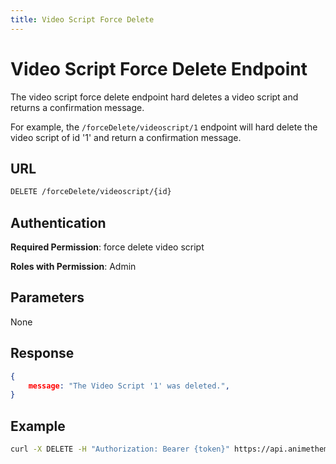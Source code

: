 ```yaml
---
title: Video Script Force Delete
---
```


# Video Script Force Delete Endpoint

The video script force delete endpoint hard deletes a video script and returns a confirmation message.

For example, the `/forceDelete/videoscript/1` endpoint will hard delete the video script of id '1' and return a confirmation message.

## URL

```sh
DELETE /forceDelete/videoscript/{id}
```

## Authentication

**Required Permission**: force delete video script

**Roles with Permission**: Admin

## Parameters

None

## Response

```json
{
    message: "The Video Script '1' was deleted.",
}
```

## Example

```bash
curl -X DELETE -H "Authorization: Bearer {token}" https://api.animethemes.moe/forceDelete/videoscript/1
```
